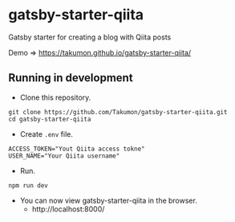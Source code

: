 # gatsby-starter-qiita
Gatsby starter for creating a blog with Qiita posts<br>

Demo => https://takumon.github.io/gatsby-starter-qiita/

## Running in development

* Clone this repository.
```
git clone https://github.com/Takumon/gatsby-starter-qiita.git
cd gatsby-starter-qiita
```

* Create `.env` file.
```
ACCESS_TOKEN="Yout Qiita access tokne"
USER_NAME="Your Qiita username"
```

* Run.
```
npm run dev
```

* You can now view gatsby-starter-qiita in the browser.
  * http://localhost:8000/
